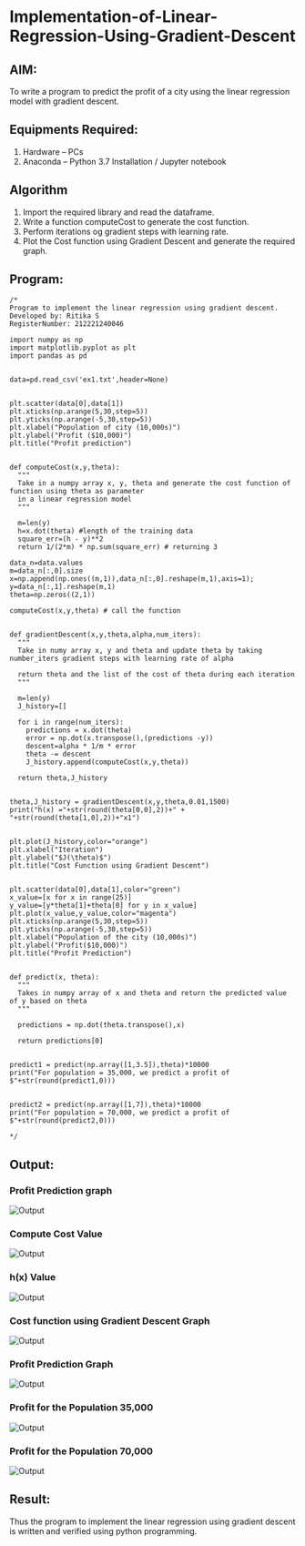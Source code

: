 # Implementation-of-Linear-Regression-Using-Gradient-Descent

## AIM:
To write a program to predict the profit of a city using the linear regression model with gradient descent.

## Equipments Required:
1. Hardware – PCs
2. Anaconda – Python 3.7 Installation / Jupyter notebook

## Algorithm
1. Import the required library and read the dataframe.
2. Write a function computeCost to generate the cost function.
3. Perform iterations og gradient steps with learning rate.
4. Plot the Cost function using Gradient Descent and generate the required graph.
 

## Program:
```
/*
Program to implement the linear regression using gradient descent.
Developed by: Ritika S
RegisterNumber: 212221240046

import numpy as np
import matplotlib.pyplot as plt
import pandas as pd


data=pd.read_csv('ex1.txt',header=None)


plt.scatter(data[0],data[1])
plt.xticks(np.arange(5,30,step=5))
plt.yticks(np.arange(-5,30,step=5))
plt.xlabel("Population of city (10,000s)")
plt.ylabel("Profit ($10,000)")
plt.title("Profit prediction")


def computeCost(x,y,theta):
  """
  Take in a numpy array x, y, theta and generate the cost function of function using theta as parameter 
  in a linear regression model
  """

  m=len(y)
  h=x.dot(theta) #length of the training data
  square_err=(h - y)**2
  return 1/(2*m) * np.sum(square_err) # returning 3
  
data_n=data.values
m=data_n[:,0].size
x=np.append(np.ones((m,1)),data_n[:,0].reshape(m,1),axis=1);
y=data_n[:,1].reshape(m,1)
theta=np.zeros((2,1))

computeCost(x,y,theta) # call the function


def gradientDescent(x,y,theta,alpha,num_iters):
  """
  Take in numy array x, y and theta and update theta by taking number_iters gradient steps with learning rate of alpha

  return theta and the list of the cost of theta during each iteration
  """

  m=len(y)
  J_history=[]

  for i in range(num_iters):
    predictions = x.dot(theta)
    error = np.dot(x.transpose(),(predictions -y))
    descent=alpha * 1/m * error
    theta -= descent
    J_history.append(computeCost(x,y,theta))

  return theta,J_history
  

theta,J_history = gradientDescent(x,y,theta,0.01,1500)
print("h(x) ="+str(round(theta[0,0],2))+" + "+str(round(theta[1,0],2))+"x1")


plt.plot(J_history,color="orange")
plt.xlabel("Iteration")
plt.ylabel("$J(\theta)$")
plt.title("Cost Function using Gradient Descent")


plt.scatter(data[0],data[1],color="green")
x_value=[x for x in range(25)]
y_value=[y*theta[1]+theta[0] for y in x_value]
plt.plot(x_value,y_value,color="magenta")
plt.xticks(np.arange(5,30,step=5))
plt.yticks(np.arange(-5,30,step=5))
plt.xlabel("Population of the city (10,000s)")
plt.ylabel("Profit($10,000)")
plt.title("Profit Prediction")


def predict(x, theta):
  """
  Takes in numpy array of x and theta and return the predicted value of y based on theta
  """

  predictions = np.dot(theta.transpose(),x)

  return predictions[0]
  
  
predict1 = predict(np.array([1,3.5]),theta)*10000
print("For population = 35,000, we predict a profit of $"+str(round(predict1,0)))


predict2 = predict(np.array([1,7]),theta)*10000
print("For population = 70,000, we predict a profit of $"+str(round(predict2,0)))

*/
```

## Output:
### Profit Prediction graph
![Output](MLS1.png)

### Compute Cost Value
![Output](MLS2.jpg)

### h(x) Value
![Output](MLS3.jpg)

### Cost function using Gradient Descent Graph
![Output](MLS4.jpg)

### Profit Prediction Graph
![Output](MLS5.jpg)

### Profit for the Population 35,000
![Output](MLS6.jpg)

### Profit for the Population 70,000
![Output](MLS7.jpg)




## Result:
Thus the program to implement the linear regression using gradient descent is written and verified using python programming.

